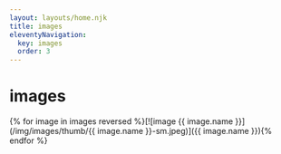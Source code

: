 ```yaml
---
layout: layouts/home.njk
title: images
eleventyNavigation:
  key: images
  order: 3
---
```

# images

{% for image in images reversed %}[![image {{ image.name }}](/img/images/thumb/{{ image.name }}-sm.jpeg)]({{ image.name }}){% endfor %}


